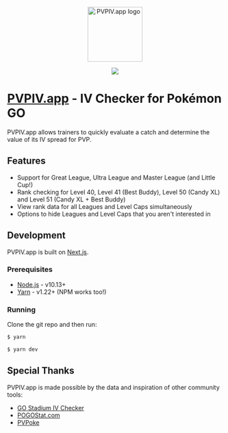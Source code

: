 <p align="center"><a href="https://pvpiv.app" target="_blank" rel="noopener noreferrer"><img width="128" src="https://pvpiv.app/logo.png" alt="PVPIV.app logo"></a></p>
                                                                                
<p align="center"><a href="https://github.com/jgmcelwain/pvpiv/releases"><img src="https://img.shields.io/badge/dynamic/json?color=34D399&label=Stable%20Version&query=version&url=https%3A%2F%2Fpvpiv.app%2Fapi%2Fversion&prefix=v&style=flat-square"></a></p>

# [PVPIV.app](https://pvpiv.app) - IV Checker for Pokémon GO

PVPIV.app allows trainers to quickly evaluate a catch and determine the value of its IV spread for PVP.

## Features

- Support for Great League, Ultra League and Master League (and Little Cup!)
- Rank checking for Level 40, Level 41 (Best Buddy), Level 50 (Candy XL) and Level 51 (Candy XL + Best Buddy)
- View rank data for all Leagues and Level Caps simultaneously
- Options to hide Leagues and Level Caps that you aren't interested in

## Development

PVPIV.app is built on [Next.js](https://nextjs.org/).

### Prerequisites

- [Node.js](https://nodejs.org) - v10.13+
- [Yarn](https://classic.yarnpkg.com/lang/en/) - v1.22+ (NPM works too!)

### Running

Clone the git repo and then run:

```bash
$ yarn
```

```bash
$ yarn dev
```

## Special Thanks

PVPIV.app is made possible by the data and inspiration of other community tools:

- [GO Stadium IV Checker](https://stadiumgaming.gg/rank-checker)
- [POGOStat.com](https://pogostat.com)
- [PVPoke](https://github.com/pvpoke/pvpoke)
